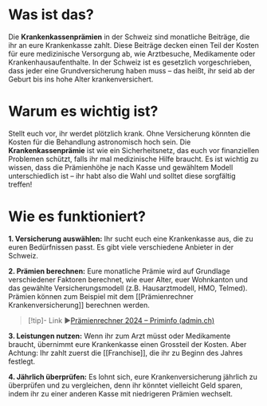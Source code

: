 # Was ist das?

Die **Krankenkassenprämien** in der Schweiz sind monatliche Beiträge, die ihr an eure Krankenkasse zahlt. Diese Beiträge decken einen Teil der Kosten für eure medizinische Versorgung ab, wie Arztbesuche, Medikamente oder Krankenhausaufenthalte. In der Schweiz ist es gesetzlich vorgeschrieben, dass jeder eine Grundversicherung haben muss – das heißt, ihr seid ab der Geburt bis ins hohe Alter krankenversichert.

# Warum es wichtig ist?

Stellt euch vor, ihr werdet plötzlich krank. Ohne Versicherung könnten die Kosten für die Behandlung astronomisch hoch sein. Die **Krankenkassenprämie** ist wie ein Sicherheitsnetz, das euch vor finanziellen Problemen schützt, falls ihr mal medizinische Hilfe braucht. Es ist wichtig zu wissen, dass die Prämienhöhe je nach Kasse und gewähltem Modell unterschiedlich ist – ihr habt also die Wahl und solltet diese sorgfältig treffen!

# Wie es funktioniert?

**1. Versicherung auswählen:** Ihr sucht euch eine Krankenkasse aus, die zu euren Bedürfnissen passt. Es gibt viele verschiedene Anbieter in der Schweiz.

**2. Prämien berechnen:** Eure monatliche Prämie wird auf Grundlage verschiedener Faktoren berechnet, wie euer Alter, euer Wohnkanton und das gewählte Versicherungsmodell (z.B. Hausarztmodell, HMO, Telmed). Prämien können zum Beispiel mit dem [[Prämienrechner Krankenversicherung]] berechnen werden.
>[!tip]- Link
>▶[Prämienrechner 2024 – Priminfo (admin.ch)](https://www.priminfo.admin.ch/de/praemien)

**3. Leistungen nutzen:** Wenn ihr zum Arzt müsst oder Medikamente braucht, übernimmt eure Krankenkasse einen Grossteil der Kosten. Aber Achtung: Ihr zahlt zuerst die [[Franchise]], die ihr zu Beginn des Jahres festlegt.

**4. Jährlich überprüfen:** Es lohnt sich, eure Krankenversicherung jährlich zu überprüfen und zu vergleichen, denn ihr könntet vielleicht Geld sparen, indem ihr zu einer anderen Kasse mit niedrigeren Prämien wechselt.